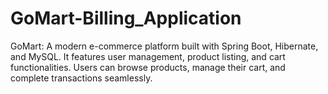 # GoMart-Billing_Application
GoMart: A modern e-commerce platform built with Spring Boot, Hibernate, and MySQL. It features user management, product listing, and cart functionalities. Users can browse products, manage their cart, and complete transactions seamlessly.
